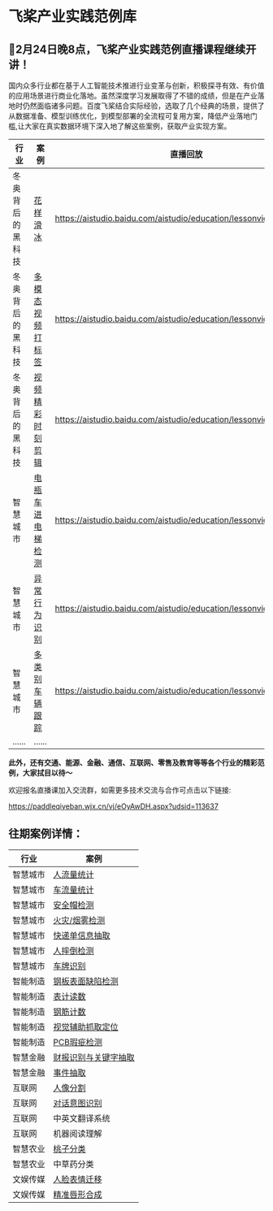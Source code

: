 # 飞桨产业实践范例库

## 🎉**2月24日晚8点**，飞桨产业实践范例直播课程继续开讲！

国内众多行业都在基于人工智能技术推进行业变革与创新，积极探寻有效、有价值的应用场景进行商业化落地。虽然深度学习发展取得了不错的成绩，但是在产业落地时仍然面临诸多问题。百度飞桨结合实际经验，选取了几个经典的场景，提供了从数据准备、模型训练优化，到模型部署的全流程可复用方案，降低产业落地门槛,让大家在真实数据环境下深入地了解这些案例，获取产业实现方案。

| 行业             | 案例                                                         | 直播回放                                                     |
| ---------------- | ------------------------------------------------------------ | ------------------------------------------------------------ |
| 冬奥背后的黑科技 | [花样滑冰](https://github.com/PaddlePaddle/awesome-DeepLearning/tree/master/Paddle_Industry_Practice_Sample_Library/Figure_Skating) | https://aistudio.baidu.com/aistudio/education/lessonvideo/2265283 |
| 冬奥背后的黑科技 | [多模态视频打标签](https://github.com/PaddlePaddle/awesome-DeepLearning/tree/master/Paddle_Industry_Practice_Sample_Library/MultimodalVideoTag) | https://aistudio.baidu.com/aistudio/education/lessonvideo/2265285 |
| 冬奥背后的黑科技 | [视频精彩时刻剪辑](https://github.com/PaddlePaddle/awesome-DeepLearning/tree/master/Paddle_Industry_Practice_Sample_Library/Football_Action) | https://aistudio.baidu.com/aistudio/education/lessonvideo/2257667 |
| 智慧城市         | [电瓶车进电梯检测](https://github.com/ruoclio/awesome-DeepLearning/tree/my_branch/Paddle_Industry_Practice_Sample_Library/Electromobile_In_Elevator_Detection) | https://aistudio.baidu.com/aistudio/education/lessonvideo/2273969 |
| 智慧城市         | [异常行为识别](https://github.com/PaddlePaddle/awesome-DeepLearning/tree/master/Paddle_Industry_Practice_Sample_Library/Abnormal_Action_Detection) | https://aistudio.baidu.com/aistudio/education/lessonvideo/2273989 |
| 智慧城市         | [多类别车辆跟踪](https://github.com/PaddlePaddle/awesome-DeepLearning/tree/master/Paddle_Industry_Practice_Sample_Library/Multi-Class_Vehicle_Tracking) | https://aistudio.baidu.com/aistudio/education/lessonvideo/2274692 |
| ......           | ......                                                       |                                                              |

**此外，还有交通、能源、金融、通信、互联网、零售及教育等等各个行业的精彩范例，大家拭目以待～**

欢迎报名直播课加入交流群，如需更多技术交流与合作可点击以下链接:

https://paddleqiyeban.wjx.cn/vj/eOyAwDH.aspx?udsid=113637

## 往期案例详情：

| 行业     | 案例                                                         |
| -------- | ------------------------------------------------------------ |
| 智慧城市 | [人流量统计](https://github.com/PaddlePaddle/awesome-DeepLearning/tree/master/Paddle_Industry_Practice_Sample_Library/Pedestrian_Detection_and_Tracking) |
| 智慧城市 | [车流量统计](https://github.com/PaddlePaddle/awesome-DeepLearning/tree/master/Paddle_Industry_Practice_Sample_Library/Vehicle_Detection_and_Tracking) |
| 智慧城市 | [安全帽检测](https://github.com/PaddlePaddle/awesome-DeepLearning/tree/master/Paddle_Industry_Practice_Sample_Library/Hemtle%20Detection) |
| 智慧城市 | [火灾/烟雾检测](https://github.com/PaddlePaddle/awesome-DeepLearning/tree/master/Paddle_Industry_Practice_Sample_Library/Fire_and_Smoke_Detection) |
| 智慧城市 | [快递单信息抽取](https://github.com/PaddlePaddle/awesome-DeepLearning/tree/master/Paddle_Industry_Practice_Sample_Library/Waybill_Information_Extraction) |
| 智慧城市 | [人摔倒检测](https://github.com/PaddlePaddle/awesome-DeepLearning/tree/master/Paddle_Industry_Practice_Sample_Library/Fall_Identify) |
| 智慧城市 | [车牌识别]()                                                 |
| 智能制造 | [钢板表面缺陷检测](https://github.com/PaddlePaddle/awesome-DeepLearning/tree/master/Paddle_Industry_Practice_Sample_Library/paddlex_steel_defect_seg-master) |
| 智能制造 | [表计读数](https://github.com/PaddlePaddle/awesome-DeepLearning/tree/master/Paddle_Industry_Practice_Sample_Library/meter_reader) |
| 智能制造 | [钢筋计数](https://github.com/PaddlePaddle/awesome-DeepLearning/tree/master/Paddle_Industry_Practice_Sample_Library/rebar_count) |
| 智能制造 | [视觉辅助抓取定位](https://github.com/PaddlePaddle/awesome-DeepLearning/tree/master/Paddle_Industry_Practice_Sample_Library/robot_grab) |
| 智能制造 | [PCB瑕疵检测](https://github.com/PaddlePaddle/awesome-DeepLearning/tree/master/Paddle_Industry_Practice_Sample_Library/PCB_Fault_Detection) |
| 智慧金融 | [财报识别与关键字抽取](https://github.com/PaddlePaddle/awesome-DeepLearning/tree/master/Paddle_Industry_Practice_Sample_Library/Report_Recognition_and_Analysis) |
| 智慧金融 | [事件抽取](https://github.com/PaddlePaddle/awesome-DeepLearning/tree/master/Paddle_Industry_Practice_Sample_Library/nlp_projects/event_extraction/ernie) |
| 互联网   | [人像分割](https://github.com/PaddlePaddle/awesome-DeepLearning/tree/master/Paddle_Industry_Practice_Sample_Library/HumanSeg) |
| 互联网   | [对话意图识别](https://github.com/PaddlePaddle/awesome-DeepLearning/tree/master/Paddle_Industry_Practice_Sample_Library/nlp_projects/nlu/ernie) |
| 互联网   | 中英文翻译系统                                               |
| 互联网   | 机器阅读理解                                                 |
| 智慧农业 | [桃子分类](https://github.com/PaddlePaddle/awesome-DeepLearning/tree/master/Paddle_Industry_Practice_Sample_Library/Peach_Classify) |
| 智慧农业 | 中草药分类                                                   |
| 文娱传媒 | [人脸表情迁移](https://github.com/PaddlePaddle/awesome-DeepLearning/tree/master/Paddle_Industry_Practice_Sample_Library/Motion_Driving) |
| 文娱传媒 | [精准唇形合成](https://github.com/PaddlePaddle/awesome-DeepLearning/tree/master/Paddle_Industry_Practice_Sample_Library/Lip-syncing) |



